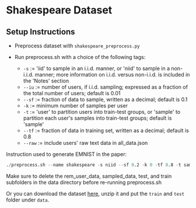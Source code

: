 # Shakespeare Dataset

## Setup Instructions

- Preprocess dataset with `shakespeare_preprocess.py`

- Run preprocess.sh with a choice of the following tags:

  - ```-s``` := 'iid' to sample in an i.i.d. manner, or 'niid' to sample in a non-i.i.d. manner; more information on i.i.d. versus non-i.i.d. is included in the 'Notes' section
  - ```--iu``` := number of users, if i.i.d. sampling; expressed as a fraction of the total number of users; default is 0.01
  - ```--sf``` := fraction of data to sample, written as a decimal; default is 0.1
  - ```-k``` := minimum number of samples per user
  - ```-t``` := 'user' to partition users into train-test groups, or 'sample' to partition each user's samples into train-test groups; default is 'sample'
  - ```--tf``` := fraction of data in training set, written as a decimal; default is 0.8
  - ```--raw``` := include users' raw text data in all_data.json

Instruction used to generate EMNIST in the paper:

```s
./preprocess.sh --name shakespeare -s niid --sf 0.2 -k 0 -tf 0.8 -t sample
```


Make sure to delete the rem_user_data, sampled_data, test, and train subfolders in the data directory before re-running preprocess.sh

Or you can download the dataset [here](https://drive.google.com/file/d/1n46Mftp3_ahRi1Z6jYhEriyLtdRDS1tD/view?usp=sharing), unzip it and put the `train` and `test` folder under `data`.
